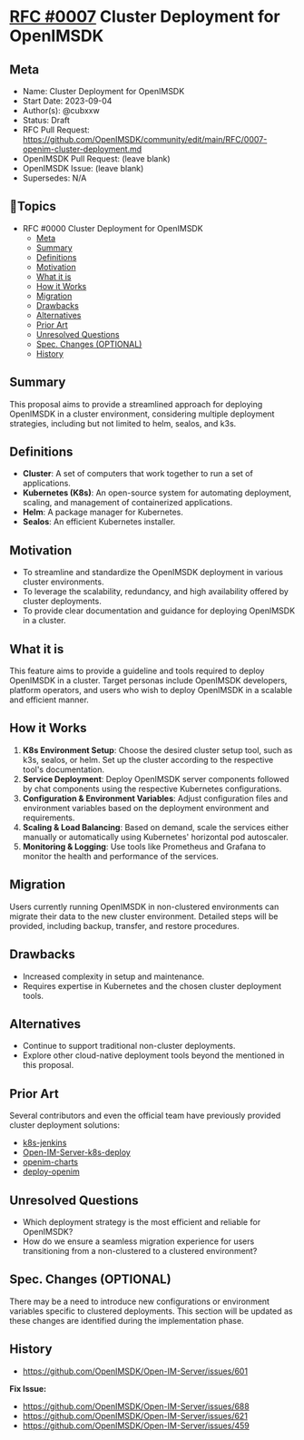 # [RFC #0007](https://github.com/OpenIMSDK/community/edit/main/RFC/0007-openim-cluster-deployment.md) Cluster Deployment for OpenIMSDK

<!-- 🤖 design template: https://github.com/OpenIMSDK/community/blob/main/0000-template.md ⚠️ Please submit a PR to https://github.com/OpenIMSDK/community/tree/main/RFC according to the specification after the design is completed -->

## Meta

- Name: Cluster Deployment for OpenIMSDK
- Start Date: 2023-09-04
- Author(s): @cubxxw
- Status: Draft
- RFC Pull Request: https://github.com/OpenIMSDK/community/edit/main/RFC/0007-openim-cluster-deployment.md
- OpenIMSDK Pull Request: (leave blank)
- OpenIMSDK Issue: (leave blank)
- Supersedes: N/A

## 📇Topics

- RFC #0000 Cluster Deployment for OpenIMSDK
  - [Meta](#meta)
  - [Summary](#summary)
  - [Definitions](#definitions)
  - [Motivation](#motivation)
  - [What it is](#what-it-is)
  - [How it Works](#how-it-works)
  - [Migration](#migration)
  - [Drawbacks](#drawbacks)
  - [Alternatives](#alternatives)
  - [Prior Art](#prior-art)
  - [Unresolved Questions](#unresolved-questions)
  - [Spec. Changes (OPTIONAL)](#spec-changes-optional)
  - [History](#history)

## Summary

This proposal aims to provide a streamlined approach for deploying OpenIMSDK in a cluster environment, considering multiple deployment strategies, including but not limited to helm, sealos, and k3s.

## Definitions

- **Cluster**: A set of computers that work together to run a set of applications.
- **Kubernetes (K8s)**: An open-source system for automating deployment, scaling, and management of containerized applications.
- **Helm**: A package manager for Kubernetes.
- **Sealos**: An efficient Kubernetes installer.

## Motivation

- To streamline and standardize the OpenIMSDK deployment in various cluster environments.
- To leverage the scalability, redundancy, and high availability offered by cluster deployments.
- To provide clear documentation and guidance for deploying OpenIMSDK in a cluster.

## What it is

This feature aims to provide a guideline and tools required to deploy OpenIMSDK in a cluster. Target personas include OpenIMSDK developers, platform operators, and users who wish to deploy OpenIMSDK in a scalable and efficient manner.

## How it Works

1. **K8s Environment Setup**: Choose the desired cluster setup tool, such as k3s, sealos, or helm. Set up the cluster according to the respective tool's documentation.
2. **Service Deployment**: Deploy OpenIMSDK server components followed by chat components using the respective Kubernetes configurations.
3. **Configuration & Environment Variables**: Adjust configuration files and environment variables based on the deployment environment and requirements.
4. **Scaling & Load Balancing**: Based on demand, scale the services either manually or automatically using Kubernetes' horizontal pod autoscaler.
5. **Monitoring & Logging**: Use tools like Prometheus and Grafana to monitor the health and performance of the services.

## Migration

Users currently running OpenIMSDK in non-clustered environments can migrate their data to the new cluster environment. Detailed steps will be provided, including backup, transfer, and restore procedures.

## Drawbacks

- Increased complexity in setup and maintenance.
- Requires expertise in Kubernetes and the chosen cluster deployment tools.

## Alternatives

- Continue to support traditional non-cluster deployments.
- Explore other cloud-native deployment tools beyond the mentioned in this proposal.

## Prior Art

Several contributors and even the official team have previously provided cluster deployment solutions:

- [k8s-jenkins](https://github.com/OpenIMSDK/k8s-jenkins)
- [Open-IM-Server-k8s-deploy](https://github.com/OpenIMSDK/Open-IM-Server-k8s-deploy)
- [openim-charts](https://github.com/OpenIMSDK/openim-charts)
- [deploy-openim](https://github.com/showurl/deploy-openim)

## Unresolved Questions

- Which deployment strategy is the most efficient and reliable for OpenIMSDK?
- How do we ensure a seamless migration experience for users transitioning from a non-clustered to a clustered environment?

## Spec. Changes (OPTIONAL)

There may be a need to introduce new configurations or environment variables specific to clustered deployments. This section will be updated as these changes are identified during the implementation phase.

## History

+ https://github.com/OpenIMSDK/Open-IM-Server/issues/601

**Fix Issue:** 
+ https://github.com/OpenIMSDK/Open-IM-Server/issues/688
+ https://github.com/OpenIMSDK/Open-IM-Server/issues/621
+ https://github.com/OpenIMSDK/Open-IM-Server/issues/459
